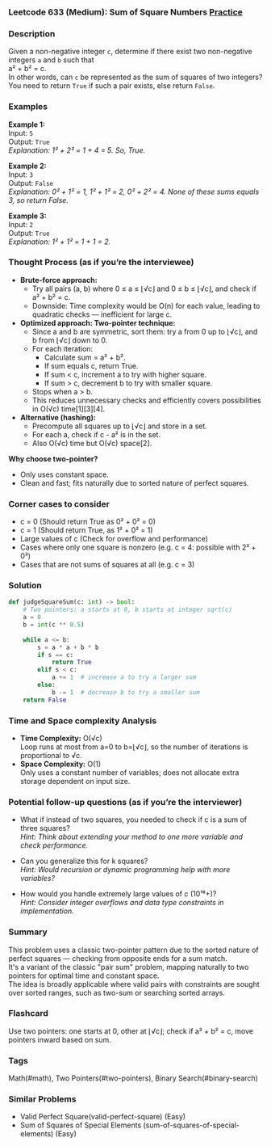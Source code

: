 ### Leetcode 633 (Medium): Sum of Square Numbers [Practice](https://leetcode.com/problems/sum-of-square-numbers)

### Description  
Given a non-negative integer `c`, determine if there exist two non-negative integers `a` and `b` such that  
a² + b² = c.  
In other words, can `c` be represented as the sum of squares of two integers?  
You need to return `True` if such a pair exists, else return `False`.

### Examples  

**Example 1:**  
Input: `5`  
Output: `True`  
*Explanation: 1² + 2² = 1 + 4 = 5. So, True.*

**Example 2:**  
Input: `3`  
Output: `False`  
*Explanation: 0² + 1² = 1, 1² + 1² = 2, 0² + 2² = 4. None of these sums equals 3, so return False.*

**Example 3:**  
Input: `2`  
Output: `True`  
*Explanation: 1² + 1² = 1 + 1 = 2.*

### Thought Process (as if you’re the interviewee)  

- **Brute-force approach:**  
  - Try all pairs (a, b) where 0 ≤ a ≤ ⌊√c⌋ and 0 ≤ b ≤ ⌊√c⌋, and check if a² + b² = c.  
  - Downside: Time complexity would be O(n) for each value, leading to quadratic checks — inefficient for large c.
- **Optimized approach: Two-pointer technique:**  
  - Since a and b are symmetric, sort them: try a from 0 up to ⌊√c⌋, and b from ⌊√c⌋ down to 0.
  - For each iteration:
    - Calculate sum = a² + b².
    - If sum equals c, return True.
    - If sum < c, increment a to try with higher square.
    - If sum > c, decrement b to try with smaller square.
  - Stops when a > b.
  - This reduces unnecessary checks and efficiently covers possibilities in O(√c) time[1][3][4].
- **Alternative (hashing):**
  - Precompute all squares up to ⌊√c⌋ and store in a set.
  - For each a, check if c - a² is in the set.
  - Also O(√c) time but O(√c) space[2].

**Why choose two-pointer?**  
- Only uses constant space.
- Clean and fast; fits naturally due to sorted nature of perfect squares.

### Corner cases to consider  
- c = 0 (Should return True as 0² + 0² = 0)
- c = 1 (Should return True, as 1² + 0² = 1)
- Large values of c (Check for overflow and performance)
- Cases where only one square is nonzero (e.g. c = 4: possible with 2² + 0²)
- Cases that are not sums of squares at all (e.g. c = 3)

### Solution

```python
def judgeSquareSum(c: int) -> bool:
    # Two pointers: a starts at 0, b starts at integer sqrt(c)
    a = 0
    b = int(c ** 0.5)
    
    while a <= b:
        s = a * a + b * b
        if s == c:
            return True
        elif s < c:
            a += 1  # increase a to try a larger sum
        else:
            b -= 1  # decrease b to try a smaller sum
    return False
```

### Time and Space complexity Analysis  

- **Time Complexity:** O(√c)  
  Loop runs at most from a=0 to b=⌊√c⌋, so the number of iterations is proportional to √c.
- **Space Complexity:** O(1)  
  Only uses a constant number of variables; does not allocate extra storage dependent on input size.

### Potential follow-up questions (as if you’re the interviewer)  

- What if instead of two squares, you needed to check if c is a sum of three squares?  
  *Hint: Think about extending your method to one more variable and check performance.*

- Can you generalize this for k squares?  
  *Hint: Would recursion or dynamic programming help with more variables?*

- How would you handle extremely large values of c (10¹⁸+)?  
  *Hint: Consider integer overflows and data type constraints in implementation.*

### Summary
This problem uses a classic two-pointer pattern due to the sorted nature of perfect squares — checking from opposite ends for a sum match.  
It's a variant of the classic "pair sum" problem, mapping naturally to two pointers for optimal time and constant space.  
The idea is broadly applicable where valid pairs with constraints are sought over sorted ranges, such as two-sum or searching sorted arrays.


### Flashcard
Use two pointers: one starts at 0, other at ⌊√c⌋; check if a² + b² = c, move pointers inward based on sum.

### Tags
Math(#math), Two Pointers(#two-pointers), Binary Search(#binary-search)

### Similar Problems
- Valid Perfect Square(valid-perfect-square) (Easy)
- Sum of Squares of Special Elements (sum-of-squares-of-special-elements) (Easy)